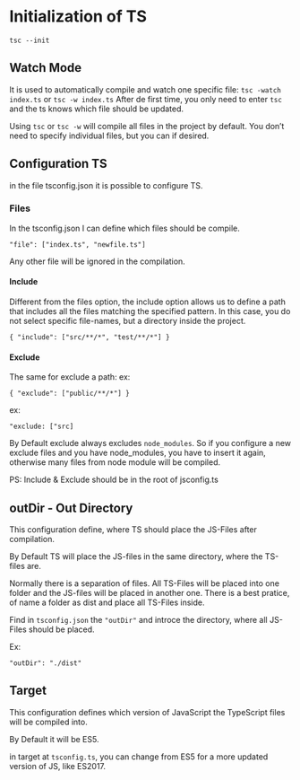 # Initialization of TS

`tsc --init`

## Watch Mode

It is used to automatically compile and watch one specific file:
`tsc -watch index.ts` or `tsc -w index.ts`
After de first time, you only need to enter `tsc` and the ts knows which file should be updated.

Using `tsc` or `tsc -w` will compile all files in the project by default. You don’t need to specify individual files, but you can if desired.

## Configuration TS

in the file tsconfig.json it is possible to configure TS.

### Files

In the tsconfig.json I can define which files should be compile.

`"file": ["index.ts", "newfile.ts"]`

Any other file will be ignored in the compilation.

#### Include

Different from the files option, the include option allows us to define a path that includes all the files matching the specified pattern. In this case, you do not select specific file-names, but a directory inside the project.

`{
    "include": ["src/**/*", "test/**/*"]
}`

#### Exclude

The same for exclude a path:
ex:

`{
    "exclude": ["public/**/*"]
}`

ex:

`"exclude: ["src]`

By Default exclude always excludes `node_modules`. So if you configure a new exclude files and you have node_modules, you have to insert it again, otherwise many files from node module will be compiled.

PS: Include & Exclude should be in the root of jsconfig.ts

## outDir - Out Directory

This configuration define, where TS should place the JS-Files after compilation.

By Default TS will place the JS-files in the same directory, where the TS-files are.

Normally there is a separation of files. All TS-Files will be placed into one folder and the JS-files will be placed in another one. There is a best pratice, of name a folder as dist and place all TS-Files inside.

Find in `tsconfig.json` the `"outDir"` and introce the directory, where all JS-Files should be placed.

Ex:

`"outDir": "./dist"`

## Target

This configuration defines which version of JavaScript the TypeScript files will be compiled into.

By Default it will be ES5.

in target at `tsconfig.ts`, you can change from ES5 for a more updated version of JS, like ES2017.
